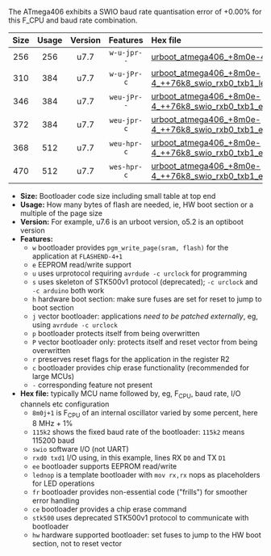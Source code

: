 The ATmega406 exhibits a SWIO baud rate quantisation error of +0.00% for this F_CPU and baud rate combination.

|Size|Usage|Version|Features|Hex file|
|:-:|:-:|:-:|:-:|:--|
|256|256|u7.7|`w-u-jpr--`|[urboot_atmega406_+8m0e-4_++76k8_swio_rxb0_txb1.hex](https://raw.githubusercontent.com/stefanrueger/urboot.hex/main/mcus/atmega406/internal_oscillator/fcpu_+8m0e-4/br_++76k8/urboot_atmega406_+8m0e-4_++76k8_swio_rxb0_txb1.hex)|
|310|384|u7.7|`w-u-jPr-c`|[urboot_atmega406_+8m0e-4_++76k8_swio_rxb0_txb1_lednop_fr_ce.hex](https://raw.githubusercontent.com/stefanrueger/urboot.hex/main/mcus/atmega406/internal_oscillator/fcpu_+8m0e-4/br_++76k8/urboot_atmega406_+8m0e-4_++76k8_swio_rxb0_txb1_lednop_fr_ce.hex)|
|346|384|u7.7|`weu-jPr--`|[urboot_atmega406_+8m0e-4_++76k8_swio_rxb0_txb1_ee_lednop_fr.hex](https://raw.githubusercontent.com/stefanrueger/urboot.hex/main/mcus/atmega406/internal_oscillator/fcpu_+8m0e-4/br_++76k8/urboot_atmega406_+8m0e-4_++76k8_swio_rxb0_txb1_ee_lednop_fr.hex)|
|372|384|u7.7|`weu-jpr-c`|[urboot_atmega406_+8m0e-4_++76k8_swio_rxb0_txb1_ee_lednop_fr_ce.hex](https://raw.githubusercontent.com/stefanrueger/urboot.hex/main/mcus/atmega406/internal_oscillator/fcpu_+8m0e-4/br_++76k8/urboot_atmega406_+8m0e-4_++76k8_swio_rxb0_txb1_ee_lednop_fr_ce.hex)|
|368|512|u7.7|`weu-hpr-c`|[urboot_atmega406_+8m0e-4_++76k8_swio_rxb0_txb1_ee_lednop_fr_ce_hw.hex](https://raw.githubusercontent.com/stefanrueger/urboot.hex/main/mcus/atmega406/internal_oscillator/fcpu_+8m0e-4/br_++76k8/urboot_atmega406_+8m0e-4_++76k8_swio_rxb0_txb1_ee_lednop_fr_ce_hw.hex)|
|470|512|u7.7|`wes-hpr-c`|[urboot_atmega406_+8m0e-4_++76k8_swio_rxb0_txb1_ee_lednop_fr_ce_stk500_hw.hex](https://raw.githubusercontent.com/stefanrueger/urboot.hex/main/mcus/atmega406/internal_oscillator/fcpu_+8m0e-4/br_++76k8/urboot_atmega406_+8m0e-4_++76k8_swio_rxb0_txb1_ee_lednop_fr_ce_stk500_hw.hex)|

- **Size:** Bootloader code size including small table at top end
- **Usage:** How many bytes of flash are needed, ie, HW boot section or a multiple of the page size
- **Version:** For example, u7.6 is an urboot version, o5.2 is an optiboot version
- **Features:**
  + `w` bootloader provides `pgm_write_page(sram, flash)` for the application at `FLASHEND-4+1`
  + `e` EEPROM read/write support
  + `u` uses urprotocol requiring `avrdude -c urclock` for programming
  + `s` uses skeleton of STK500v1 protocol (deprecated); `-c urclock` and `-c arduino` both work
  + `h` hardware boot section: make sure fuses are set for reset to jump to boot section
  + `j` vector bootloader: applications *need to be patched externally*, eg, using `avrdude -c urclock`
  + `p` bootloader protects itself from being overwritten
  + `P` vector bootloader only: protects itself and reset vector from being overwritten
  + `r` preserves reset flags for the application in the register R2
  + `c` bootloader provides chip erase functionality (recommended for large MCUs)
  + `-` corresponding feature not present
- **Hex file:** typically MCU name followed by, eg, F<sub>CPU</sub>, baud rate, I/O channels etc configuration
  + `8m0j+1` is F<sub>CPU</sub> of an internal oscillator varied by some percent, here 8 MHz + 1%
  + `115k2` shows the fixed baud rate of the bootloader: `115k2` means 115200 baud
  + `swio` software I/O (not UART)
  + `rxd0 txd1` I/O using, in this example, lines RX `D0` and TX `D1`
  + `ee` bootloader supports EEPROM read/write
  + `lednop` is a template bootloader with `mov rx,rx` nops as placeholders for LED operations
  + `fr` bootloader provides non-essential code ("frills") for smoother error handling
  + `ce` bootloader provides a chip erase command
  + `stk500` uses deprecated STK500v1 protocol to communicate with bootloader
  + `hw` hardware supported bootloader: set fuses to jump to the HW boot section, not to reset vector
